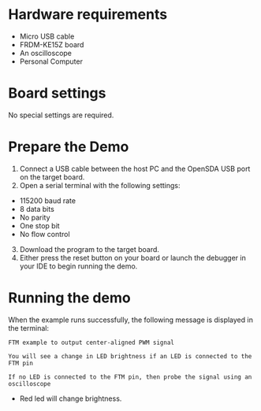 Hardware requirements
=====================
- Micro USB cable
- FRDM-KE15Z board
- An oscilloscope
- Personal Computer

Board settings
==============
No special settings are required.

Prepare the Demo
================
1.  Connect a USB cable between the host PC and the OpenSDA USB port on the target board.
2.  Open a serial terminal with the following settings:
   - 115200 baud rate
   - 8 data bits
   - No parity
   - One stop bit
   - No flow control
3. Download the program to the target board.
4. Either press the reset button on your board or launch the debugger in your IDE to begin running the demo.

Running the demo
================
When the example runs successfully, the following message is displayed in the terminal:

~~~~~~~~~~~~~~~~~~~~~~~
FTM example to output center-aligned PWM signal

You will see a change in LED brightness if an LED is connected to the FTM pin

If no LED is connected to the FTM pin, then probe the signal using an oscilloscope
~~~~~~~~~~~~~~~~~~~~~~~
- Red led will change brightness.
